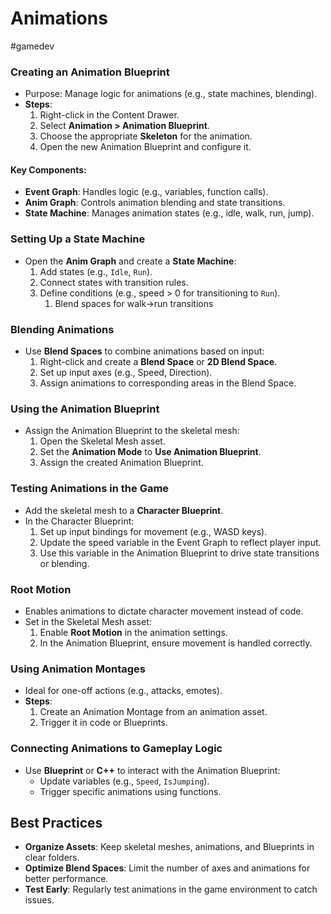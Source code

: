 # Animations
#gamedev


### Creating an Animation Blueprint

- Purpose: Manage logic for animations (e.g., state machines, blending).
- **Steps**:
    1. Right-click in the Content Drawer.
    2. Select **Animation > Animation Blueprint**.
    3. Choose the appropriate **Skeleton** for the animation.
    4. Open the new Animation Blueprint and configure it.

#### Key Components:

- **Event Graph**: Handles logic (e.g., variables, function calls).
- **Anim Graph**: Controls animation blending and state transitions.
- **State Machine**: Manages animation states (e.g., idle, walk, run, jump).


### Setting Up a State Machine

- Open the **Anim Graph** and create a **State Machine**:
    1. Add states (e.g., `Idle`, `Run`).
    2. Connect states with transition rules.
    3. Define conditions (e.g., speed > 0 for transitioning to `Run`).
	    1. Blend spaces for walk->run transitions 

### Blending Animations

- Use **Blend Spaces** to combine animations based on input:
    1. Right-click and create a **Blend Space** or **2D Blend Space**.
    2. Set up input axes (e.g., Speed, Direction).
    3. Assign animations to corresponding areas in the Blend Space.

### Using the Animation Blueprint

- Assign the Animation Blueprint to the skeletal mesh:
    1. Open the Skeletal Mesh asset.
    2. Set the **Animation Mode** to **Use Animation Blueprint**.
    3. Assign the created Animation Blueprint.


### Testing Animations in the Game

- Add the skeletal mesh to a **Character Blueprint**.
- In the Character Blueprint:
    1. Set up input bindings for movement (e.g., WASD keys).
    2. Update the speed variable in the Event Graph to reflect player input.
    3. Use this variable in the Animation Blueprint to drive state transitions or blending.



### Root Motion

- Enables animations to dictate character movement instead of code.
- Set in the Skeletal Mesh asset:
    1. Enable **Root Motion** in the animation settings.
    2. In the Animation Blueprint, ensure movement is handled correctly.

### Using Animation Montages

- Ideal for one-off actions (e.g., attacks, emotes).
- **Steps**:
    1. Create an Animation Montage from an animation asset.
    2. Trigger it in code or Blueprints.

### Connecting Animations to Gameplay Logic

- Use **Blueprint** or **C++** to interact with the Animation Blueprint:
    - Update variables (e.g., `Speed`, `IsJumping`).
    - Trigger specific animations using functions.


## Best Practices

- **Organize Assets**: Keep skeletal meshes, animations, and Blueprints in clear folders.
- **Optimize Blend Spaces**: Limit the number of axes and animations for better performance.
- **Test Early**: Regularly test animations in the game environment to catch issues.